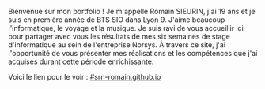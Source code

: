 Bienvenue sur mon portfolio !
Je m'appelle Romain SIEURIN, j'ai 19 ans et je suis en première année de BTS SIO dans Lyon 9. J'aime beaucoup l'informatique, le voyage et la musique. Je suis ravi de vous accueillir ici pour partager avec vous les résultats de mes six semaines de stage d'informatique au sein de l'entreprise Norsys. À travers ce site, j'ai l'opportunité de vous présenter mes réalisations et les compétences que j'ai acquises durant cette période enrichissante.

Voici le lien pour le voir : [#srn-romain.github.io](https://srn-romain.github.io/)
